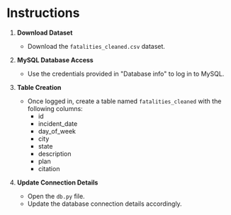 # Instructions

1. **Download Dataset**
   - Download the `fatalities_cleaned.csv` dataset.
   
2. **MySQL Database Access**
   - Use the credentials provided in "Database info" to log in to MySQL.

3. **Table Creation**
   - Once logged in, create a table named `fatalities_cleaned` with the following columns:
     - id
     - incident_date
     - day_of_week
     - city
     - state
     - description
     - plan
     - citation

4. **Update Connection Details**
   - Open the `db.py` file.
   - Update the database connection details accordingly.
